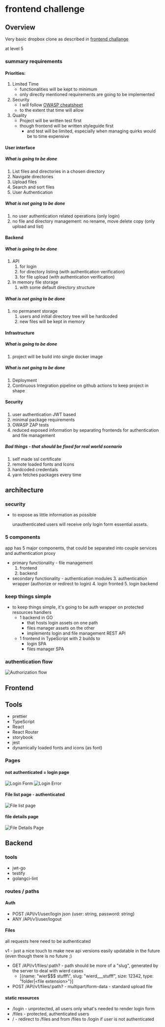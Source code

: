 # frontend challenge

## Overview
Very basic dropbox clone as described in [frontend challange](https://github.com/gravitational/careers/blob/main/challenges/frontend/challenge.md)

at level 5

### summary requirements

#### Priorities: 
1. Limited Time  
   - functionalities will be kept to minimum 
   - only directly mentioned requirements are going to be implemented
2. Security
   - I will follow [OWASP cheatsheet](https://cheatsheetseries.owasp.org/)
   - to the extent that time will allow
3. Quality
   - Project will be written test first 
   - though frontend will be written styleguide first 
     - and test will be limited, especially when managing quirks would be to time expensive


#### User interface
##### What is going to be done
 1. List files and directories in a chosen directory 
 2. Navigate directories
 3. Upload files
 4. Search and sort files
 5. User Authentication

##### What is not going to be done
 1. no user authentication related operations (only login)
 2. no file and directory management: no rename, move delete copy (only upload and list)

#### Backend
##### What is going to be done
1. API 
   1. for login 
   2. for directory listing (with authentication verification)
   3. for file upload (with authentication verification)
2. In memory file storage
   1. with some default directory structure 

##### What is not going to be done
 1. no permanent storage 
    1. users and initial directory tree will be hardcoded
    2. new files will be kept in memory 

#### Infrastructure
##### What is going to be done
1. project will be build into single docker image
##### What is not going to be done
1. Deployment
2. Continuous Integration pipeline on github actions to keep project in shape


#### Security
##### 
1. user authentication JWT based
2. minimal package requirements
3. OWASP ZAP tests
4. reduced exposed information by separating frontends for authentication and file management 
##### Bad things - that should be fixed for real world scenario
1. self made ssl certificate 
2. remote loaded fonts and Icons 
3. hardcoded credentials
4. yarn fetches packages every time


## architecture 

### security
 - to expose as little information as possible 
     
   unauthenticated users will receive only login form essential assets.


### 5 components
 app has 5 major components, that could be separated into couple services and authentication proxy
- primary functionality - file management
    1. frontend
    2. backend
- secondary functionality - authentication modules
    3. authentication wrapper (authorize or redirect to login)
    4. login fronted
    5. login backend
    

### keep things simple
- to keep things simple, it's going to be auth wrapper on protected resources handlers
    - 1 backend in GO
        - that hosts login assets on one path
        - files manager assets on the other
        - implements login and file management REST API
    - 1 frontend in TypeScript with 2 builds to 
        - login SPA
        - files manager SPA 

### authentication flow
![Authorization flow](authorization_flow.png)

## Frontend

## Tools
 - prettier
 - TypeScript 
 - React
 - React Router
 - storybook
 - jest
 - dynamically loaded fonts and icons (as font)


### Pages

#### not authenticated = login page


![Login Form](login.png)
![Login Error](login_error.png)


#### File list page - authenticated
   
![File list page](files.png)

#### file details page

![File Details Page](details.png)

## Backend

### tools
- jwt-go
- testify
- golangci-lint

### routes / paths

#### Auth
- POST /API/v1/user/login json {user: string, password: string} 
- ANY  /API/v1/user/logout

#### Files
  all requests here need to be authenticated

  v1 - just a nice touch to make new api versions easily updatable in the future (even though there is no future ;) 
 - GET /API/v1/files/:path? - path should be more of a "slug", generated by the server to deal with wierd cases
   - [{name: "wier$$$ stufff\\", slug: "wierd___stufff", size: 12342, type: "folder|\<file extension\>"}]
 - POST /API/v1/files/:path? - multipart/form-data - standard upload file


#### static resources
 - /login - unprotected, all users only what's needed to render login form
 - /files - protected, authenticated users 
 - / - redirect to /files and from /files to /login if user is not authenticated

